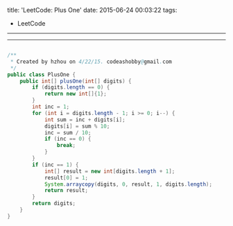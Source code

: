 title: 'LeetCode: Plus One'
date: 2015-06-24 00:03:22
tags:
 - LeetCode
---
<hr/>    

```java

/**
 * Created by hzhou on 4/22/15. codeashobby@gmail.com
 */
public class PlusOne {
	public int[] plusOne(int[] digits) {
		if (digits.length == 0) {
			return new int[]{1};
		}
		int inc = 1;
		for (int i = digits.length - 1; i >= 0; i--) {
			int sum = inc + digits[i];
			digits[i] = sum % 10;
			inc = sum / 10;
			if (inc == 0) {
				break;
			}
		}
		if (inc == 1) {
			int[] result = new int[digits.length + 1];
			result[0] = 1;
			System.arraycopy(digits, 0, result, 1, digits.length);
			return result;
		}
		return digits;
	}
}
```
